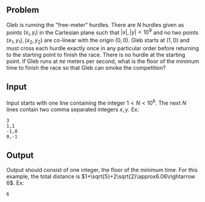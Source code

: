 ## Problem
Gleb is running the "free-meter" hurdles. There are $N$ hurdles given as points $(x_{i},y_{i})$ in the Cartesian plane such that $|x|,|y|<10^{9}$ and no two points $(x_{1},y_{1}),(x_{2},y_{2})$ are co-linear with the origin $(0,0)$. Gleb starts at $(1,0)$ and must cross each hurdle exactly once in any particular order before returning to the starting point to finish the race. There is no hurdle at the starting point. If Gleb runs at $\pi e$ meters per second, what is the floor of the minimum time to finish the race so that Gleb can smoke the competition? 

## Input
Input starts with one line containing the integer $1<N<10^{8}$. The next $N$ lines contain two comma separated integers $x,y$. Ex:
```
3
1,1
-1,0
0,-1
```

## Output
Output should consist of one integer, the floor of the minimum time. For this example, the total distance is $1+\sqrt{5}+2\sqrt{2}\approx6.06\rightarrow 6$. Ex:
```
6
```
